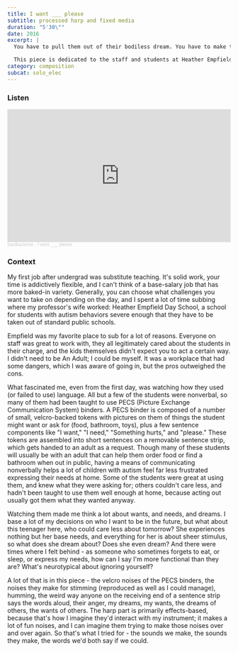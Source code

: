```yaml
---
title: I want ___ please
subtitle: processed harp and fixed media
duration: "5'30\""
date: 2016
excerpt: |
  You have to pull them out of their bodiless dream. You have to make them talk to you; they have to practice speech, but they're nonverbal, so you have to make a mouth for them out of paper, or a laptop, or their hands. Any tongue you can find, any teeth you can afford, you try, you try, you try, because when they age out of high school, you can't help them anymore. If you can't instill the habit by age 22, there's a possibility that no one will ever ask or push them to use language again.

  This piece is dedicated to the staff and students at Heather Empfield Day School and Transition Center, a school for children with severe and profound autism.
category: composition
subcat: solo_elec
---
```


### Listen

<iframe width="100%" height="300" scrolling="no" frameborder="no" allow="autoplay" src="https://w.soundcloud.com/player/?url=https%3A//api.soundcloud.com/tracks/301304981&color=%23ff5500&auto_play=false&hide_related=false&show_comments=true&show_user=true&show_reposts=false&show_teaser=true&visual=true"></iframe><div style="font-size: 10px; color: #cccccc;line-break: anywhere;word-break: normal;overflow: hidden;white-space: nowrap;text-overflow: ellipsis; font-family: Interstate,Lucida Grande,Lucida Sans Unicode,Lucida Sans,Garuda,Verdana,Tahoma,sans-serif;font-weight: 100;"><a href="https://soundcloud.com/bardbarienne" title="bardbarienne" target="_blank" style="color: #cccccc; text-decoration: none;">bardbarienne</a> · <a href="https://soundcloud.com/bardbarienne/i-want-please" title="I want ___ please" target="_blank" style="color: #cccccc; text-decoration: none;">I want ___ please</a></div>

### Context

My first job after undergrad was substitute teaching. It's solid work, your time is addictively flexible, and I can't think of a base-salary job that has more baked-in variety. Generally, you can choose what challenges you want to take on depending on the day, and I spent a lot of time subbing where my professor's wife worked: Heather Empfield Day School, a school for students with autism behaviors severe enough that they have to be taken out of standard public schools.

Empfield was my favorite place to sub for a lot of reasons. Everyone on staff was great to work with, they all legitimately cared about the students in their charge, and the kids themselves didn't expect you to act a certain way. I didn't need to be An Adult; I could be myself. It was a workplace that had some dangers, which I was aware of going in, but the pros outweighed the cons.

What fascinated me, even from the first day, was watching how they used (or failed to use) language. All but a few of the students were nonverbal, so many of them had been taught to use PECS (Picture Exchange Communication System) binders. A PECS binder is composed of a number of small, velcro-backed tokens with pictures on them of things the student might want or ask for (food, bathroom, toys), plus a few sentence components like "I want," "I need," "Something hurts," and "please." These tokens are assembled into short sentences on a removable sentence strip, which gets handed to an adult as a request. Though many of these students will usually be with an adult that can help them order food or find a bathroom when out in public, having a means of communicating nonverbally helps a lot of children with autism feel far less frustrated expressing their needs at home. Some of the students were great at using them, and knew what they were asking for; others couldn't care less, and hadn't been taught to use them well enough at home, because acting out usually got them what they wanted anyway.

Watching them made me think a lot about wants, and needs, and dreams. I base a lot of my decisions on who I want to be in the future, but what about this teenager here, who could care less about tomorrow? She experiences nothing but her base needs, and everything for her is about sheer stimulus, so what does she dream about? Does she even dream? And there were times where I felt behind - as someone who sometimes forgets to eat, or sleep, or express my needs, how can I say I'm more functional than they are? What's neurotypical about ignoring yourself?

A lot of that is in this piece - the velcro noises of the PECS binders, the noises they make for stimming (reproduced as well as I could manage), humming, the weird way anyone on the receiving end of a sentence strip says the words aloud, their anger, my dreams, my wants, the dreams of others, the wants of others. The harp part is primarily effects-based, because that's how I imagine they'd interact with my instrument; it makes a lot of fun noises, and I can imagine them trying to make those noises over and over again. So that's what I tried for - the sounds we make, the sounds they make, the words we'd both say if we could.